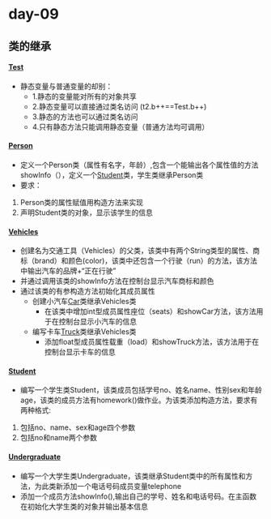 # day-09
## 类的继承
#### [Test](https://github.com/ShenShizhe/java-programme/blob/main/java/day-09/Test.java)
- 静态变量与普通变量的却别：
  * 1.静态的变量能对所有的对象共享
  * 2.静态变量可以直接通过类名访问 (t2.b++==Test.b++)
  * 3.静态的方法也可以通过类名访问
  * 4.只有静态方法只能调用静态变量（普通方法均可调用）
#### [Person](https://github.com/ShenShizhe/java-programme/blob/main/java/day-09/Person.java)
- 定义一个Person类（属性有名字，年龄）,包含一个能输出各个属性值的方法showInfo（），定义一个[Student](https://github.com/ShenShizhe/java-programme/blob/main/java/day-09/Student.java)类，学生类继承Person类
- 要求：
1. Person类的属性赋值用构造方法来实现
2. 声明Student类的对象，显示该学生的信息
#### [Vehicles](https://github.com/ShenShizhe/java-programme/blob/main/java/day-09/Vehicles.java)
- 创建名为交通工具（Vehicles）的父类，该类中有两个String类型的属性、商标（brand）和颜色(color)，该类中还包含一个行驶（run）的方法，该方法中输出汽车的品牌+“正在行驶”
- 并通过调用该类的showInfo方法在控制台显示汽车商标和颜色
- 通过该类的有参构造方法初始化其成员属性
  - 创建小汽车[Car](https://github.com/ShenShizhe/java-programme/blob/main/java/day-09/Car.java)类继承Vehicles类
    - 在该类中增加int型成员属性座位（seats）和showCar方法，该方法用于在控制台显示小汽车的信息
  - 编写卡车[Truck](https://github.com/ShenShizhe/java-programme/blob/main/java/day-09/Truck.java)类继承Vehicles类
    - 添加float型成员属性载重（load）和showTruck方法，该方法用于在控制台显示卡车的信息
#### [Student](https://github.com/ShenShizhe/java-programme/blob/main/java/day-09/Student1.java)
- 编写一个学生类Student，该类成员包括学号no、姓名name、性别sex和年龄age，该类的成员方法有homework()做作业。为该类添加构造方法，要求有两种格式:
1. 包括no、name、sex和age四个参数
2. 包括no和name两个参数
#### [Undergraduate](https://github.com/ShenShizhe/java-programme/blob/main/java/day-09/Undergraduate.java)
- 编写一个大学生类Undergraduate，该类继承Student类中的所有属性和方法，为此类新添加一个电话号码成员变量telephone
- 添加一个成员方法showInfo(),输出自己的学号、姓名和电话号码。在主函数在初始化大学生类的对象并输出基本信息
